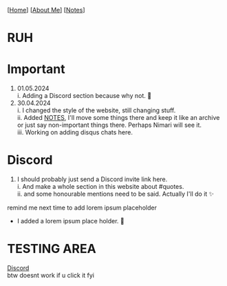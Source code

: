 [[Home](index.md)] [[About Me](ABOUT.md)] [[Notes](NOTES.md)]

# RUH

# Important
1. 01.05.2024    
   i. Adding a Discord section because why not. 🥰
1. 30.04.2024    
  i. I changed the style of the website, still changing stuff.    
  ii. Added [NOTES](NOTES.md), I'll move some things there and keep it like an archive or just say non-important things there. Perhaps Nimari will see it.    
  iii. Working on adding disqus chats here.    

# Discord
1. I should probably just send a Discord invite link here.     
  i. And make a whole section in this website about #quotes.     
  ii. and some honourable mentions need to be said. Actually I'll do it ✨    

remind me next time to add lorem ipsum placeholder    
- I added a lorem ipsum place holder. 💪

# TESTING AREA
[Discord](DISCORD.md)      
btw doesnt work if u click it fyi
